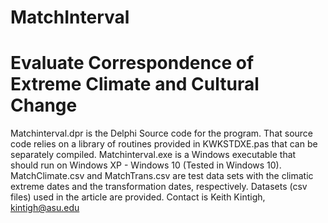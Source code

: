 # MatchInterval
# Evaluate Correspondence of Extreme Climate and Cultural Change
Matchinterval.dpr is the Delphi Source code for the program.  That source code relies on a library of routines provided in KWKSTDXE.pas that can be separately compiled.
Matchinterval.exe is a Windows executable that should run on Windows XP - Windows 10 (Tested in Windows 10).
MatchClimate.csv and MatchTrans.csv are test data sets with the climatic extreme dates and the transformation dates, respectively.  Datasets (csv files) used in the article are provided.
Contact is Keith Kintigh, kintigh@asu.edu
